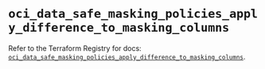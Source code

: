 # `oci_data_safe_masking_policies_apply_difference_to_masking_columns`

Refer to the Terraform Registry for docs: [`oci_data_safe_masking_policies_apply_difference_to_masking_columns`](https://registry.terraform.io/providers/hashicorp/oci/7.19.0/docs/resources/data_safe_masking_policies_apply_difference_to_masking_columns).
